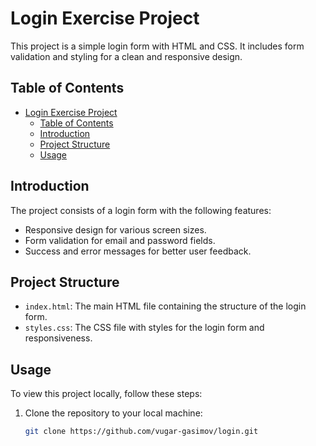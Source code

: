 # Login Exercise Project

This project is a simple login form with HTML and CSS. It includes form validation and styling for a clean and responsive design.

## Table of Contents

- [Login Exercise Project](#login-exercise-project)
  - [Table of Contents](#table-of-contents)
  - [Introduction](#introduction)
  - [Project Structure](#project-structure)
  - [Usage](#usage)

## Introduction

The project consists of a login form with the following features:

- Responsive design for various screen sizes.
- Form validation for email and password fields.
- Success and error messages for better user feedback.

## Project Structure

- `index.html`: The main HTML file containing the structure of the login form.
- `styles.css`: The CSS file with styles for the login form and responsiveness.

## Usage

To view this project locally, follow these steps:

1. Clone the repository to your local machine:
   ```bash
   git clone https://github.com/vugar-gasimov/login.git
   ```
